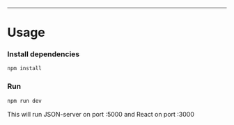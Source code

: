---

# Usage

### Install dependencies

```bash
npm install
```

### Run

```bash
npm run dev
```

This will run JSON-server on port :5000 and React on port :3000
